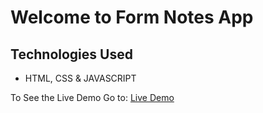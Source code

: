 # Welcome to Form Notes App

## Technologies Used
- HTML, CSS & JAVASCRIPT 

To See the Live Demo Go to: [Live Demo](https://pnsvn3035.github.io/notes-app/)
